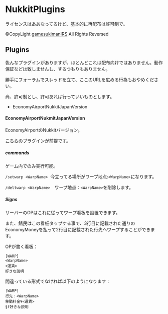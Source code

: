 # NukkitPlugins
ライセンスはああなってるけど、基本的に再配布は許可制で。

©CopyLight [gamesukimanIRS](https://www.twitter.com/gamesukimanIRS) All Rights Reversed

## Plugins

色んなプラグインがありますが、ほとんどこれは配布向けではありません。動作保証などは致しませんし、するつもりもありません。

勝手にフォーラムでスレッドを立て、ここのURLを広める行為もおやめください。

尚、許可制とし、許可あれば行っていいものとします。

- EconomyAirportNukkitJapanVersion

#### EconomyAirportNukmitJapanVersion
EconomyAirportのNukkitバージョン。

[こちら](https://forums.nukkit.io/resources/economyapi.26/)のプラグインが前提です。


##### commands
ゲーム内でのみ実行可能。

```/setwarp <WarpName>```  今立ってる場所がワープ地点:```<WarpNane>```になります。

```/deltwarp <WarpName>```　ワープ地点：```<WarpName>```を削除します。

##### Signs
サーバーのOPはこれに従ってワープ看板を設置できます。

また、鯖民はこの看板タップする事で、3行目に記載された通りのEconomyMoneyを払って2行目に記載された行先へワープすることができます。

OPが書く看板：
```
[WARP]
<WarpName>
<運賃>
好きな説明
```

間違っている形式でなければ以下のようになります：
```
[WARP]
行先：<WarpName>
移動料金¥<運賃>
§f好きな説明
```
